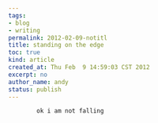 ```yaml
---
tags:
- blog
- writing
permalink: 2012-02-09-notitl
title: standing on the edge
toc: true
kind: article
created_at: Thu Feb  9 14:59:03 CST 2012
excerpt: no
author_name: andy
status: publish
---
```


`        ok i am not falling`
